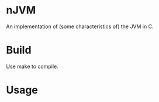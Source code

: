 # nJVM

An implementation of (some characteristics of) the JVM in C.

# Build

Use make to compile.

# Usage